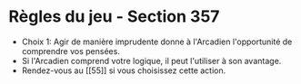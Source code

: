 # Règles du jeu - Section 357

- Choix 1: Agir de manière imprudente donne à l'Arcadien l'opportunité de comprendre vos pensées.
- Si l'Arcadien comprend votre logique, il peut l'utiliser à son avantage.
- Rendez-vous au [[55]] si vous choisissez cette action.